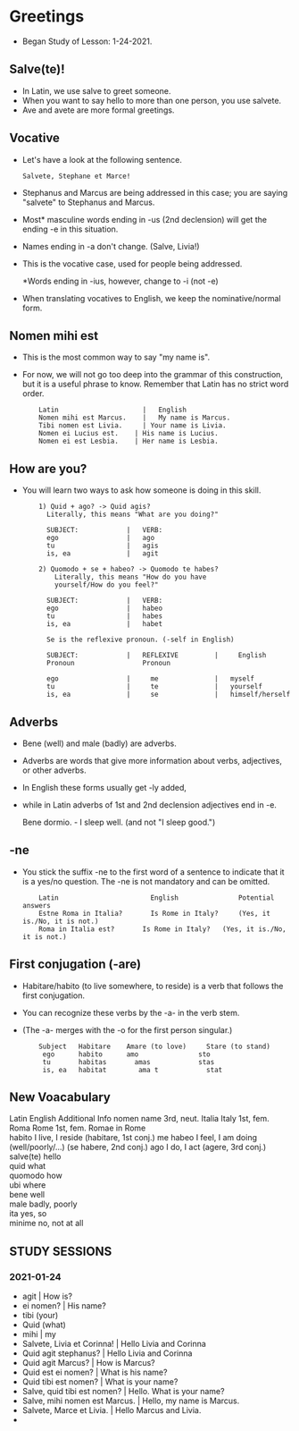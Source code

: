 # Greetings 
* Began Study of Lesson: 1-24-2021. 


## Salve(te)!
* In Latin, we use salve to greet someone. 
* When you want to say hello to more than one person, you use salvete.
* Ave and avete are more formal greetings.


## Vocative
* Let's have a look at the following sentence.

      Salvete, Stephane et Marce!
      
* Stephanus and Marcus are being addressed in this case; 
you are saying "salvete" to Stephanus and Marcus. 
* Most* masculine words ending in -us (2nd declension) will get the ending -e in this situation. 
* Names ending in -a don't change. (Salve, Livia!)

* This is the vocative case, used for people being addressed.

    *Words ending in -ius, however, change to -i (not -e)

* When translating vocatives to English, we keep the nominative/normal form.


## Nomen mihi est
* This is the most common way to say "my name is". 
* For now, we will not go too deep into the grammar of this construction, 
but it is a useful phrase to know. Remember that Latin has no strict word order.

          Latin 	                |   English
          Nomen mihi est Marcus. 	|   My name is Marcus.
          Tibi nomen est Livia. 	| Your name is Livia.
          Nomen ei Lucius est. 	  | His name is Lucius.
          Nomen ei est Lesbia. 	  | Her name is Lesbia.
          
## How are you?
* You will learn two ways to ask how someone is doing in this skill.

          1) Quid + ago? -> Quid agis?
            Literally, this means "What are you doing?"
            
            SUBJECT:            |   VERB: 
            ego                 |   ago
            tu                  |   agis 
            is, ea              |   agit 
            
          2) Quomodo + se + habeo? -> Quomodo te habes?
              Literally, this means "How do you have 
              yourself/How do you feel?"

            SUBJECT:            |   VERB: 
            ego                 |   habeo 
            tu                  |   habes 
            is, ea              |   habet 
            
            Se is the reflexive pronoun. (-self in English)
            
            SUBJECT:            |   REFLEXIVE         |     English
            Pronoun                 Pronoun
            
            ego                 |     me              |   myself
            tu                  |     te              |   yourself
            is, ea              |     se              |   himself/herself
            
## Adverbs
* Bene (well) and male (badly) are adverbs. 
* Adverbs are words that give more information about verbs, adjectives, or other adverbs. 
* In English these forms usually get -ly added, 
* while in Latin adverbs of 1st and 2nd declension adjectives end in -e.

    Bene dormio. - I sleep well. (and not "I sleep good.")
    
            
##  -ne
* You stick the suffix -ne to the first word of a sentence to indicate 
that it is a yes/no question. The -ne is not mandatory and can be omitted.

          Latin 	                  English           	Potential answers
          Estne Roma in Italia? 	  Is Rome in Italy? 	(Yes, it is./No, it is not.)
          Roma in Italia est? 	    Is Rome in Italy? 	(Yes, it is./No, it is not.)
          
## First conjugation (-are)
* Habitare/habito (to live somewhere, to reside) is a verb that follows the first conjugation. 
* You can recognize these verbs by the -a- in the verb stem. 
* (The -a- merges with the -o for the first person singular.)

          Subject 	Habitare 	Amare (to love) 	Stare (to stand) 	
           ego    	habito    	amo 	          sto 	
           tu 	    habitas 	  amas 	          stas 	
           is, ea 	habitat 	   ama t 	        stat 	



## New Voacabulary 
Latin 	  English 	        Additional Info
nomen 	  name 	            3rd, neut.
Italia  	Italy 	          1st, fem.
Roma 	    Rome 	            1st, fem.
Romae 	  in Rome 	
habito 	  I live, I reside 	(habitare, 1st conj.)
me habeo 	I feel, I am doing (well/poorly/...) 	(se habere, 2nd conj.)
ago 	    I do, I act 	    (agere, 3rd conj.)
salve(te) hello 	
quid    	what 	
quomodo 	how 	
ubi     	where 	
bene    	well 	
male    	badly, poorly 	
ita 	    yes, so 	
minime    no, not at all 	

## STUDY SESSIONS

### 2021-01-24
* agit | How is?
* ei nomen? | His name? 
* tibi (your) 
* Quid (what) 
* mihi | my 
* Salvete, Livia et Corinna! | Hello Livia and Corinna
* Quid agit stephanus? | Hello Livia and Corinna
* Quid agit Marcus? | How is Marcus? 
* Quid est ei nomen? | What is his name? 
* Quid tibi est nomen? | What is your name? 
* Salve, quid tibi est nomen? | Hello. What is your name? 
* Salve, mihi nomen est Marcus. | Hello, my name is Marcus. 
* Salvete, Marce et Livia. | Hello Marcus and Livia. 
* 
